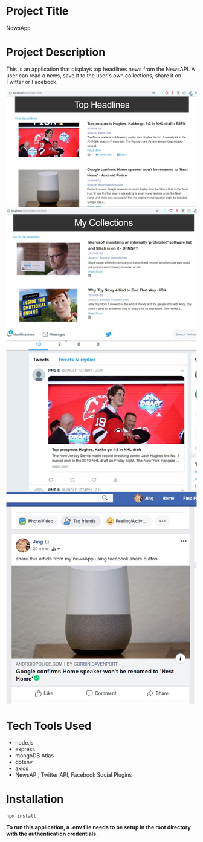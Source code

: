 # Project Title

NewsApp

# Project Description

This is an application that displays top headlines news from the NewsAPI. A user can read a news, save it to the user's own collections, share it on Twitter or Facebook.

<img src="./docs/topheadlines.JPG">
<img src="./docs/collection.JPG">
<img src="./docs/twitter.JPG">
<img src="./docs/facebook.JPG">

# Tech Tools Used

- node.js
- express
- mongoDB Atlas
- dotenv
- axios
- NewsAPI, Twitter API, Facebook Social Plugins

# Installation

```
npm install
```

**To run this application, a .env file needs to be setup in the root directory with the authentication credentials.**
